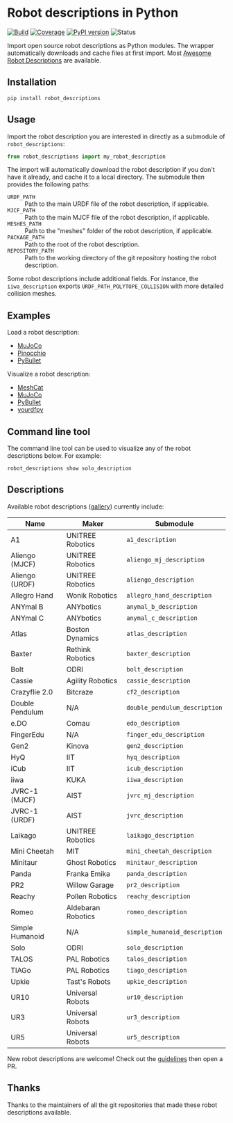 # Robot descriptions in Python

[![Build](https://img.shields.io/github/workflow/status/stephane-caron/robot_descriptions.py/CI)](https://github.com/stephane-caron/robot_descriptions.py/actions)
[![Coverage](https://coveralls.io/repos/github/stephane-caron/robot_descriptions.py/badge.svg?branch=master)](https://coveralls.io/github/stephane-caron/robot_descriptions.py?branch=master)
[![PyPI version](https://img.shields.io/pypi/v/robot_descriptions)](https://pypi.org/project/robot_descriptions/)
![Status](https://img.shields.io/pypi/status/robot_descriptions)

Import open source robot descriptions as Python modules. The wrapper automatically downloads and cache files at first import. Most [Awesome Robot Descriptions](https://github.com/robot-descriptions/awesome-robot-descriptions) are available.

## Installation

```console
pip install robot_descriptions
```

## Usage

Import the robot description you are interested in directly as a submodule of ``robot_descriptions``:

```python
from robot_descriptions import my_robot_description
```

The import will automatically download the robot description if you don't have it already, and cache it to a local directory. The submodule then provides the following paths:

<dl>
    <dt>
        <code>URDF_PATH</code>
    </dt>
    <dd>
        Path to the main URDF file of the robot description, if applicable.
    </dd>
    <dt>
        <code>MJCF_PATH</code>
    </dt>
    <dd>
        Path to the main MJCF file of the robot description, if applicable.
    </dd>
    <dt>
        <code>MESHES_PATH</code>
    </dt>
    <dd>
        Path to the "meshes" folder of the robot description, if applicable.
    </dd>
    <dt>
        <code>PACKAGE_PATH</code>
    </dt>
    <dd>
        Path to the root of the robot description.
    </dd>
    <dt>
        <code>REPOSITORY_PATH</code>
    </dt>
    <dd>
        Path to the working directory of the git repository hosting the robot description.
    </dd>
</dl>

Some robot descriptions include additional fields. For instance, the ``iiwa_description`` exports ``URDF_PATH_POLYTOPE_COLLISION`` with more detailed collision meshes.

## Examples

Load a robot description:

- [MuJoCo](examples/load_in_mujoco.py)
- [Pinocchio](examples/load_in_pinocchio.py)
- [PyBullet](examples/load_in_pybullet.py)

Visualize a robot description:

- [MeshCat](examples/show_in_meshcat.py)
- [MuJoCo](examples/show_in_mujoco.py)
- [PyBullet](examples/show_in_pybullet.py)
- [yourdfpy](examples/show_in_yourdfpy.py)

## Command line tool

The command line tool can be used to visualize any of the robot descriptions below. For example:

```console
robot_descriptions show solo_description
```

## Descriptions

Available robot descriptions ([gallery](https://github.com/robot-descriptions/awesome-robot-descriptions#gallery)) currently include:

| Name                  | Maker              | Submodule                     |
|-----------------------|--------------------| ------------------------------|
| A1                    | UNITREE Robotics   | `a1_description`              |
| Aliengo (MJCF)        | UNITREE Robotics   | `aliengo_mj_description`      |
| Aliengo (URDF)        | UNITREE Robotics   | `aliengo_description`         |
| Allegro Hand          | Wonik Robotics     | `allegro_hand_description`    |
| ANYmal B              | ANYbotics          | `anymal_b_description`        |
| ANYmal C              | ANYbotics          | `anymal_c_description`        |
| Atlas                 | Boston Dynamics    | `atlas_description`           |
| Baxter                | Rethink Robotics   | `baxter_description`          |
| Bolt                  | ODRI               | `bolt_description`            |
| Cassie                | Agility Robotics   | `cassie_description`          |
| Crazyflie 2.0         | Bitcraze           | `cf2_description`             |
| Double Pendulum       | N/A                | `double_pendulum_description` |
| e.DO                  | Comau              | `edo_description`             |
| FingerEdu             | N/A                | `finger_edu_description`      |
| Gen2                  | Kinova             | `gen2_description`            |
| HyQ                   | IIT                | `hyq_description`             |
| iCub                  | IIT                | `icub_description`            |
| iiwa                  | KUKA               | `iiwa_description`            |
| JVRC-1 (MJCF)         | AIST               | `jvrc_mj_description`         |
| JVRC-1 (URDF)         | AIST               | `jvrc_description`            |
| Laikago               | UNITREE Robotics   | `laikago_description`         |
| Mini Cheetah          | MIT                | `mini_cheetah_description`    |
| Minitaur              | Ghost Robotics     | `minitaur_description`        |
| Panda                 | Franka Emika       | `panda_description`           |
| PR2                   | Willow Garage      | `pr2_description`             |
| Reachy                | Pollen Robotics    | `reachy_description`          |
| Romeo                 | Aldebaran Robotics | `romeo_description`           |
| Simple Humanoid       | N/A                | `simple_humanoid_description` |
| Solo                  | ODRI               | `solo_description`            |
| TALOS                 | PAL Robotics       | `talos_description`           |
| TIAGo                 | PAL Robotics       | `tiago_description`           |
| Upkie                 | Tast's Robots      | `upkie_description`           |
| UR10                  | Universal Robots   | `ur10_description`            |
| UR3                   | Universal Robots   | `ur3_description`             |
| UR5                   | Universal Robots   | `ur5_description`             |

New robot descriptions are welcome! Check out the [guidelines](CONTRIBUTING.md) then open a PR.

## Thanks

Thanks to the maintainers of all the git repositories that made these robot descriptions available.
